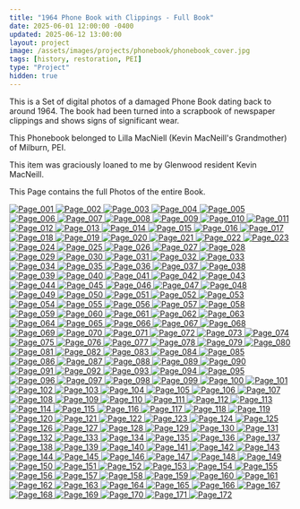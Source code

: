 ```yaml
---
title: "1964 Phone Book with Clippings - Full Book"
date: 2025-06-01 12:00:00 -0400
updated: 2025-06-12 13:00:00
layout: project
image: /assets/images/projects/phonebook/phonebook_cover.jpg
tags: [history, restoration, PEI]
type: "Project"
hidden: true
---
```


This is a Set of digital photos of a damaged Phone Book dating back to around 1964. 
The book had been turned into a scrapbook of newspaper clippings and shows signs of significant wear. 

This Phonebook belonged to Lilla MacNiell (Kevin MacNeill's Grandmother) of Milburn, PEI.

This item was graciously loaned to me by Glenwood resident Kevin MacNeill.

This Page contains the full Photos of the entire Book.


<div class="gallery">
  <a href="{ '/assets/images/projects/phonebook/Photo001.jpg' | relative_url }">
    <img src="{ '/assets/images/projects/phonebook/thumbnails/Photo001.png' | relative_url }" alt="Page_001">
  </a>
  <a href="{ '/assets/images/projects/phonebook/Photo002.jpg' | relative_url }">
    <img src="{ '/assets/images/projects/phonebook/thumbnails/Photo002.png' | relative_url }" alt="Page_002">
  </a>
  <a href="{ '/assets/images/projects/phonebook/Photo003.jpg' | relative_url }">
    <img src="{ '/assets/images/projects/phonebook/thumbnails/Photo003.png' | relative_url }" alt="Page_003">
  </a>
  <a href="{ '/assets/images/projects/phonebook/Photo004.jpg' | relative_url }">
    <img src="{ '/assets/images/projects/phonebook/thumbnails/Photo004.png' | relative_url }" alt="Page_004">
  </a>
  <a href="{ '/assets/images/projects/phonebook/Photo005.jpg' | relative_url }">
    <img src="{ '/assets/images/projects/phonebook/thumbnails/Photo005.png' | relative_url }" alt="Page_005">
  </a>
  <a href="{ '/assets/images/projects/phonebook/Photo006.jpg' | relative_url }">
    <img src="{ '/assets/images/projects/phonebook/thumbnails/Photo006.png' | relative_url }" alt="Page_006">
  </a>
  <a href="{ '/assets/images/projects/phonebook/Photo007.jpg' | relative_url }">
    <img src="{ '/assets/images/projects/phonebook/thumbnails/Photo007.png' | relative_url }" alt="Page_007">
  </a>
  <a href="{ '/assets/images/projects/phonebook/Photo008.jpg' | relative_url }">
    <img src="{ '/assets/images/projects/phonebook/thumbnails/Photo008.png' | relative_url }" alt="Page_008">
  </a>
  <a href="{ '/assets/images/projects/phonebook/Photo009.jpg' | relative_url }">
    <img src="{ '/assets/images/projects/phonebook/thumbnails/Photo009.png' | relative_url }" alt="Page_009">
  </a>
  <a href="{ '/assets/images/projects/phonebook/Photo010.jpg' | relative_url }">
    <img src="{ '/assets/images/projects/phonebook/thumbnails/Photo010.png' | relative_url }" alt="Page_010">
  </a>
  <a href="{ '/assets/images/projects/phonebook/Photo011.jpg' | relative_url }">
    <img src="{ '/assets/images/projects/phonebook/thumbnails/Photo011.png' | relative_url }" alt="Page_011">
  </a>
  <a href="{ '/assets/images/projects/phonebook/Photo012.jpg' | relative_url }">
    <img src="{ '/assets/images/projects/phonebook/thumbnails/Photo012.png' | relative_url }" alt="Page_012">
  </a>
  <a href="{ '/assets/images/projects/phonebook/Photo013.jpg' | relative_url }">
    <img src="{ '/assets/images/projects/phonebook/thumbnails/Photo013.png' | relative_url }" alt="Page_013">
  </a>
  <a href="{ '/assets/images/projects/phonebook/Photo014.jpg' | relative_url }">
    <img src="{ '/assets/images/projects/phonebook/thumbnails/Photo014.png' | relative_url }" alt="Page_014">
  </a>
  <a href="{ '/assets/images/projects/phonebook/Photo015.jpg' | relative_url }">
    <img src="{ '/assets/images/projects/phonebook/thumbnails/Photo015.png' | relative_url }" alt="Page_015">
  </a>
  <a href="{ '/assets/images/projects/phonebook/Photo016.jpg' | relative_url }">
    <img src="{ '/assets/images/projects/phonebook/thumbnails/Photo016.png' | relative_url }" alt="Page_016">
  </a>
  <a href="{ '/assets/images/projects/phonebook/Photo017.jpg' | relative_url }">
    <img src="{ '/assets/images/projects/phonebook/thumbnails/Photo017.png' | relative_url }" alt="Page_017">
  </a>
  <a href="{ '/assets/images/projects/phonebook/Photo018.jpg' | relative_url }">
    <img src="{ '/assets/images/projects/phonebook/thumbnails/Photo018.png' | relative_url }" alt="Page_018">
  </a>
  <a href="{ '/assets/images/projects/phonebook/Photo019.jpg' | relative_url }">
    <img src="{ '/assets/images/projects/phonebook/thumbnails/Photo019.png' | relative_url }" alt="Page_019">
  </a>
  <a href="{ '/assets/images/projects/phonebook/Photo020.jpg' | relative_url }">
    <img src="{ '/assets/images/projects/phonebook/thumbnails/Photo020.png' | relative_url }" alt="Page_020">
  </a>
  <a href="{ '/assets/images/projects/phonebook/Photo021.jpg' | relative_url }">
    <img src="{ '/assets/images/projects/phonebook/thumbnails/Photo021.png' | relative_url }" alt="Page_021">
  </a>
  <a href="{ '/assets/images/projects/phonebook/Photo022.jpg' | relative_url }">
    <img src="{ '/assets/images/projects/phonebook/thumbnails/Photo022.png' | relative_url }" alt="Page_022">
  </a>
  <a href="{ '/assets/images/projects/phonebook/Photo023.jpg' | relative_url }">
    <img src="{ '/assets/images/projects/phonebook/thumbnails/Photo023.png' | relative_url }" alt="Page_023">
  </a>
  <a href="{ '/assets/images/projects/phonebook/Photo024.jpg' | relative_url }">
    <img src="{ '/assets/images/projects/phonebook/thumbnails/Photo024.png' | relative_url }" alt="Page_024">
  </a>
  <a href="{ '/assets/images/projects/phonebook/Photo025.jpg' | relative_url }">
    <img src="{ '/assets/images/projects/phonebook/thumbnails/Photo025.png' | relative_url }" alt="Page_025">
  </a>
  <a href="{ '/assets/images/projects/phonebook/Photo026.jpg' | relative_url }">
    <img src="{ '/assets/images/projects/phonebook/thumbnails/Photo026.png' | relative_url }" alt="Page_026">
  </a>
  <a href="{ '/assets/images/projects/phonebook/Photo027.jpg' | relative_url }">
    <img src="{ '/assets/images/projects/phonebook/thumbnails/Photo027.png' | relative_url }" alt="Page_027">
  </a>
  <a href="{ '/assets/images/projects/phonebook/Photo028.jpg' | relative_url }">
    <img src="{ '/assets/images/projects/phonebook/thumbnails/Photo028.png' | relative_url }" alt="Page_028">
  </a>
  <a href="{ '/assets/images/projects/phonebook/Photo029.jpg' | relative_url }">
    <img src="{ '/assets/images/projects/phonebook/thumbnails/Photo029.png' | relative_url }" alt="Page_029">
  </a>
  <a href="{ '/assets/images/projects/phonebook/Photo030.jpg' | relative_url }">
    <img src="{ '/assets/images/projects/phonebook/thumbnails/Photo030.png' | relative_url }" alt="Page_030">
  </a>
  <a href="{ '/assets/images/projects/phonebook/Photo031.jpg' | relative_url }">
    <img src="{ '/assets/images/projects/phonebook/thumbnails/Photo031.png' | relative_url }" alt="Page_031">
  </a>
  <a href="{ '/assets/images/projects/phonebook/Photo032.jpg' | relative_url }">
    <img src="{ '/assets/images/projects/phonebook/thumbnails/Photo032.png' | relative_url }" alt="Page_032">
  </a>
  <a href="{ '/assets/images/projects/phonebook/Photo033.jpg' | relative_url }">
    <img src="{ '/assets/images/projects/phonebook/thumbnails/Photo033.png' | relative_url }" alt="Page_033">
  </a>
  <a href="{ '/assets/images/projects/phonebook/Photo034.jpg' | relative_url }">
    <img src="{ '/assets/images/projects/phonebook/thumbnails/Photo034.png' | relative_url }" alt="Page_034">
  </a>
  <a href="{ '/assets/images/projects/phonebook/Photo035.jpg' | relative_url }">
    <img src="{ '/assets/images/projects/phonebook/thumbnails/Photo035.png' | relative_url }" alt="Page_035">
  </a>
  <a href="{ '/assets/images/projects/phonebook/Photo036.jpg' | relative_url }">
    <img src="{ '/assets/images/projects/phonebook/thumbnails/Photo036.png' | relative_url }" alt="Page_036">
  </a>
  <a href="{ '/assets/images/projects/phonebook/Photo037.jpg' | relative_url }">
    <img src="{ '/assets/images/projects/phonebook/thumbnails/Photo037.png' | relative_url }" alt="Page_037">
  </a>
  <a href="{ '/assets/images/projects/phonebook/Photo038.jpg' | relative_url }">
    <img src="{ '/assets/images/projects/phonebook/thumbnails/Photo038.png' | relative_url }" alt="Page_038">
  </a>
  <a href="{ '/assets/images/projects/phonebook/Photo039.jpg' | relative_url }">
    <img src="{ '/assets/images/projects/phonebook/thumbnails/Photo039.png' | relative_url }" alt="Page_039">
  </a>
  <a href="{ '/assets/images/projects/phonebook/Photo040.jpg' | relative_url }">
    <img src="{ '/assets/images/projects/phonebook/thumbnails/Photo040.png' | relative_url }" alt="Page_040">
  </a>
  <a href="{ '/assets/images/projects/phonebook/Photo041.jpg' | relative_url }">
    <img src="{ '/assets/images/projects/phonebook/thumbnails/Photo041.png' | relative_url }" alt="Page_041">
  </a>
  <a href="{ '/assets/images/projects/phonebook/Photo042.jpg' | relative_url }">
    <img src="{ '/assets/images/projects/phonebook/thumbnails/Photo042.png' | relative_url }" alt="Page_042">
  </a>
  <a href="{ '/assets/images/projects/phonebook/Photo043.jpg' | relative_url }">
    <img src="{ '/assets/images/projects/phonebook/thumbnails/Photo043.png' | relative_url }" alt="Page_043">
  </a>
  <a href="{ '/assets/images/projects/phonebook/Photo044.jpg' | relative_url }">
    <img src="{ '/assets/images/projects/phonebook/thumbnails/Photo044.png' | relative_url }" alt="Page_044">
  </a>
  <a href="{ '/assets/images/projects/phonebook/Photo045.jpg' | relative_url }">
    <img src="{ '/assets/images/projects/phonebook/thumbnails/Photo045.png' | relative_url }" alt="Page_045">
  </a>
  <a href="{ '/assets/images/projects/phonebook/Photo046.jpg' | relative_url }">
    <img src="{ '/assets/images/projects/phonebook/thumbnails/Photo046.png' | relative_url }" alt="Page_046">
  </a>
  <a href="{ '/assets/images/projects/phonebook/Photo047.jpg' | relative_url }">
    <img src="{ '/assets/images/projects/phonebook/thumbnails/Photo047.png' | relative_url }" alt="Page_047">
  </a>
  <a href="{ '/assets/images/projects/phonebook/Photo048.jpg' | relative_url }">
    <img src="{ '/assets/images/projects/phonebook/thumbnails/Photo048.png' | relative_url }" alt="Page_048">
  </a>
  <a href="{ '/assets/images/projects/phonebook/Photo049.jpg' | relative_url }">
    <img src="{ '/assets/images/projects/phonebook/thumbnails/Photo049.png' | relative_url }" alt="Page_049">
  </a>
  <a href="{ '/assets/images/projects/phonebook/Photo050.jpg' | relative_url }">
    <img src="{ '/assets/images/projects/phonebook/thumbnails/Photo050.png' | relative_url }" alt="Page_050">
  </a>
  <a href="{ '/assets/images/projects/phonebook/Photo051.jpg' | relative_url }">
    <img src="{ '/assets/images/projects/phonebook/thumbnails/Photo051.png' | relative_url }" alt="Page_051">
  </a>
  <a href="{ '/assets/images/projects/phonebook/Photo052.jpg' | relative_url }">
    <img src="{ '/assets/images/projects/phonebook/thumbnails/Photo052.png' | relative_url }" alt="Page_052">
  </a>
  <a href="{ '/assets/images/projects/phonebook/Photo053.jpg' | relative_url }">
    <img src="{ '/assets/images/projects/phonebook/thumbnails/Photo053.png' | relative_url }" alt="Page_053">
  </a>
  <a href="{ '/assets/images/projects/phonebook/Photo054.jpg' | relative_url }">
    <img src="{ '/assets/images/projects/phonebook/thumbnails/Photo054.png' | relative_url }" alt="Page_054">
  </a>
  <a href="{ '/assets/images/projects/phonebook/Photo055.jpg' | relative_url }">
    <img src="{ '/assets/images/projects/phonebook/thumbnails/Photo055.png' | relative_url }" alt="Page_055">
  </a>
  <a href="{ '/assets/images/projects/phonebook/Photo056.jpg' | relative_url }">
    <img src="{ '/assets/images/projects/phonebook/thumbnails/Photo056.png' | relative_url }" alt="Page_056">
  </a>
  <a href="{ '/assets/images/projects/phonebook/Photo057.jpg' | relative_url }">
    <img src="{ '/assets/images/projects/phonebook/thumbnails/Photo057.png' | relative_url }" alt="Page_057">
  </a>
  <a href="{ '/assets/images/projects/phonebook/Photo058.jpg' | relative_url }">
    <img src="{ '/assets/images/projects/phonebook/thumbnails/Photo058.png' | relative_url }" alt="Page_058">
  </a>
  <a href="{ '/assets/images/projects/phonebook/Photo059.jpg' | relative_url }">
    <img src="{ '/assets/images/projects/phonebook/thumbnails/Photo059.png' | relative_url }" alt="Page_059">
  </a>
  <a href="{ '/assets/images/projects/phonebook/Photo060.jpg' | relative_url }">
    <img src="{ '/assets/images/projects/phonebook/thumbnails/Photo060.png' | relative_url }" alt="Page_060">
  </a>
  <a href="{ '/assets/images/projects/phonebook/Photo061.jpg' | relative_url }">
    <img src="{ '/assets/images/projects/phonebook/thumbnails/Photo061.png' | relative_url }" alt="Page_061">
  </a>
  <a href="{ '/assets/images/projects/phonebook/Photo062.jpg' | relative_url }">
    <img src="{ '/assets/images/projects/phonebook/thumbnails/Photo062.png' | relative_url }" alt="Page_062">
  </a>
  <a href="{ '/assets/images/projects/phonebook/Photo063.jpg' | relative_url }">
    <img src="{ '/assets/images/projects/phonebook/thumbnails/Photo063.png' | relative_url }" alt="Page_063">
  </a>
  <a href="{ '/assets/images/projects/phonebook/Photo064.jpg' | relative_url }">
    <img src="{ '/assets/images/projects/phonebook/thumbnails/Photo064.png' | relative_url }" alt="Page_064">
  </a>
  <a href="{ '/assets/images/projects/phonebook/Photo065.jpg' | relative_url }">
    <img src="{ '/assets/images/projects/phonebook/thumbnails/Photo065.png' | relative_url }" alt="Page_065">
  </a>
  <a href="{ '/assets/images/projects/phonebook/Photo066.jpg' | relative_url }">
    <img src="{ '/assets/images/projects/phonebook/thumbnails/Photo066.png' | relative_url }" alt="Page_066">
  </a>
  <a href="{ '/assets/images/projects/phonebook/Photo067.jpg' | relative_url }">
    <img src="{ '/assets/images/projects/phonebook/thumbnails/Photo067.png' | relative_url }" alt="Page_067">
  </a>
  <a href="{ '/assets/images/projects/phonebook/Photo068.jpg' | relative_url }">
    <img src="{ '/assets/images/projects/phonebook/thumbnails/Photo068.png' | relative_url }" alt="Page_068">
  </a>
  <a href="{ '/assets/images/projects/phonebook/Photo069.jpg' | relative_url }">
    <img src="{ '/assets/images/projects/phonebook/thumbnails/Photo069.png' | relative_url }" alt="Page_069">
  </a>
  <a href="{ '/assets/images/projects/phonebook/Photo070.jpg' | relative_url }">
    <img src="{ '/assets/images/projects/phonebook/thumbnails/Photo070.png' | relative_url }" alt="Page_070">
  </a>
  <a href="{ '/assets/images/projects/phonebook/Photo071.jpg' | relative_url }">
    <img src="{ '/assets/images/projects/phonebook/thumbnails/Photo071.png' | relative_url }" alt="Page_071">
  </a>
  <a href="{ '/assets/images/projects/phonebook/Photo072.jpg' | relative_url }">
    <img src="{ '/assets/images/projects/phonebook/thumbnails/Photo072.png' | relative_url }" alt="Page_072">
  </a>
  <a href="{ '/assets/images/projects/phonebook/Photo073.jpg' | relative_url }">
    <img src="{ '/assets/images/projects/phonebook/thumbnails/Photo073.png' | relative_url }" alt="Page_073">
  </a>
  <a href="{ '/assets/images/projects/phonebook/Photo074.jpg' | relative_url }">
    <img src="{ '/assets/images/projects/phonebook/thumbnails/Photo074.png' | relative_url }" alt="Page_074">
  </a>
  <a href="{ '/assets/images/projects/phonebook/Photo075.jpg' | relative_url }">
    <img src="{ '/assets/images/projects/phonebook/thumbnails/Photo075.png' | relative_url }" alt="Page_075">
  </a>
  <a href="{ '/assets/images/projects/phonebook/Photo076.jpg' | relative_url }">
    <img src="{ '/assets/images/projects/phonebook/thumbnails/Photo076.png' | relative_url }" alt="Page_076">
  </a>
  <a href="{ '/assets/images/projects/phonebook/Photo077.jpg' | relative_url }">
    <img src="{ '/assets/images/projects/phonebook/thumbnails/Photo077.png' | relative_url }" alt="Page_077">
  </a>
  <a href="{ '/assets/images/projects/phonebook/Photo078.jpg' | relative_url }">
    <img src="{ '/assets/images/projects/phonebook/thumbnails/Photo078.png' | relative_url }" alt="Page_078">
  </a>
  <a href="{ '/assets/images/projects/phonebook/Photo079.jpg' | relative_url }">
    <img src="{ '/assets/images/projects/phonebook/thumbnails/Photo079.png' | relative_url }" alt="Page_079">
  </a>
  <a href="{ '/assets/images/projects/phonebook/Photo080.jpg' | relative_url }">
    <img src="{ '/assets/images/projects/phonebook/thumbnails/Photo080.png' | relative_url }" alt="Page_080">
  </a>
  <a href="{ '/assets/images/projects/phonebook/Photo081.jpg' | relative_url }">
    <img src="{ '/assets/images/projects/phonebook/thumbnails/Photo081.png' | relative_url }" alt="Page_081">
  </a>
  <a href="{ '/assets/images/projects/phonebook/Photo082.jpg' | relative_url }">
    <img src="{ '/assets/images/projects/phonebook/thumbnails/Photo082.png' | relative_url }" alt="Page_082">
  </a>
  <a href="{ '/assets/images/projects/phonebook/Photo083.jpg' | relative_url }">
    <img src="{ '/assets/images/projects/phonebook/thumbnails/Photo083.png' | relative_url }" alt="Page_083">
  </a>
  <a href="{ '/assets/images/projects/phonebook/Photo084.jpg' | relative_url }">
    <img src="{ '/assets/images/projects/phonebook/thumbnails/Photo084.png' | relative_url }" alt="Page_084">
  </a>
  <a href="{ '/assets/images/projects/phonebook/Photo085.jpg' | relative_url }">
    <img src="{ '/assets/images/projects/phonebook/thumbnails/Photo085.png' | relative_url }" alt="Page_085">
  </a>
  <a href="{ '/assets/images/projects/phonebook/Photo086.jpg' | relative_url }">
    <img src="{ '/assets/images/projects/phonebook/thumbnails/Photo086.png' | relative_url }" alt="Page_086">
  </a>
  <a href="{ '/assets/images/projects/phonebook/Photo087.jpg' | relative_url }">
    <img src="{ '/assets/images/projects/phonebook/thumbnails/Photo087.png' | relative_url }" alt="Page_087">
  </a>
  <a href="{ '/assets/images/projects/phonebook/Photo088.jpg' | relative_url }">
    <img src="{ '/assets/images/projects/phonebook/thumbnails/Photo088.png' | relative_url }" alt="Page_088">
  </a>
  <a href="{ '/assets/images/projects/phonebook/Photo089.jpg' | relative_url }">
    <img src="{ '/assets/images/projects/phonebook/thumbnails/Photo089.png' | relative_url }" alt="Page_089">
  </a>
  <a href="{ '/assets/images/projects/phonebook/Photo090.jpg' | relative_url }">
    <img src="{ '/assets/images/projects/phonebook/thumbnails/Photo090.png' | relative_url }" alt="Page_090">
  </a>
  <a href="{ '/assets/images/projects/phonebook/Photo091.jpg' | relative_url }">
    <img src="{ '/assets/images/projects/phonebook/thumbnails/Photo091.png' | relative_url }" alt="Page_091">
  </a>
  <a href="{ '/assets/images/projects/phonebook/Photo092.jpg' | relative_url }">
    <img src="{ '/assets/images/projects/phonebook/thumbnails/Photo092.png' | relative_url }" alt="Page_092">
  </a>
  <a href="{ '/assets/images/projects/phonebook/Photo093.jpg' | relative_url }">
    <img src="{ '/assets/images/projects/phonebook/thumbnails/Photo093.png' | relative_url }" alt="Page_093">
  </a>
  <a href="{ '/assets/images/projects/phonebook/Photo094.jpg' | relative_url }">
    <img src="{ '/assets/images/projects/phonebook/thumbnails/Photo094.png' | relative_url }" alt="Page_094">
  </a>
  <a href="{ '/assets/images/projects/phonebook/Photo095.jpg' | relative_url }">
    <img src="{ '/assets/images/projects/phonebook/thumbnails/Photo095.png' | relative_url }" alt="Page_095">
  </a>
  <a href="{ '/assets/images/projects/phonebook/Photo096.jpg' | relative_url }">
    <img src="{ '/assets/images/projects/phonebook/thumbnails/Photo096.png' | relative_url }" alt="Page_096">
  </a>
  <a href="{ '/assets/images/projects/phonebook/Photo097.jpg' | relative_url }">
    <img src="{ '/assets/images/projects/phonebook/thumbnails/Photo097.png' | relative_url }" alt="Page_097">
  </a>
  <a href="{ '/assets/images/projects/phonebook/Photo098.jpg' | relative_url }">
    <img src="{ '/assets/images/projects/phonebook/thumbnails/Photo098.png' | relative_url }" alt="Page_098">
  </a>
  <a href="{ '/assets/images/projects/phonebook/Photo099.jpg' | relative_url }">
    <img src="{ '/assets/images/projects/phonebook/thumbnails/Photo099.png' | relative_url }" alt="Page_099">
  </a>
  <a href="{ '/assets/images/projects/phonebook/Photo100.jpg' | relative_url }">
    <img src="{ '/assets/images/projects/phonebook/thumbnails/Photo100.png' | relative_url }" alt="Page_100">
  </a>
  <a href="{ '/assets/images/projects/phonebook/Photo101.jpg' | relative_url }">
    <img src="{ '/assets/images/projects/phonebook/thumbnails/Photo101.png' | relative_url }" alt="Page_101">
  </a>
  <a href="{ '/assets/images/projects/phonebook/Photo102.jpg' | relative_url }">
    <img src="{ '/assets/images/projects/phonebook/thumbnails/Photo102.png' | relative_url }" alt="Page_102">
  </a>
  <a href="{ '/assets/images/projects/phonebook/Photo103.jpg' | relative_url }">
    <img src="{ '/assets/images/projects/phonebook/thumbnails/Photo103.png' | relative_url }" alt="Page_103">
  </a>
  <a href="{ '/assets/images/projects/phonebook/Photo104.jpg' | relative_url }">
    <img src="{ '/assets/images/projects/phonebook/thumbnails/Photo104.png' | relative_url }" alt="Page_104">
  </a>
  <a href="{ '/assets/images/projects/phonebook/Photo105.jpg' | relative_url }">
    <img src="{ '/assets/images/projects/phonebook/thumbnails/Photo105.png' | relative_url }" alt="Page_105">
  </a>
  <a href="{ '/assets/images/projects/phonebook/Photo106.jpg' | relative_url }">
    <img src="{ '/assets/images/projects/phonebook/thumbnails/Photo106.png' | relative_url }" alt="Page_106">
  </a>
  <a href="{ '/assets/images/projects/phonebook/Photo107.jpg' | relative_url }">
    <img src="{ '/assets/images/projects/phonebook/thumbnails/Photo107.png' | relative_url }" alt="Page_107">
  </a>
  <a href="{ '/assets/images/projects/phonebook/Photo108.jpg' | relative_url }">
    <img src="{ '/assets/images/projects/phonebook/thumbnails/Photo108.png' | relative_url }" alt="Page_108">
  </a>
  <a href="{ '/assets/images/projects/phonebook/Photo109.jpg' | relative_url }">
    <img src="{ '/assets/images/projects/phonebook/thumbnails/Photo109.png' | relative_url }" alt="Page_109">
  </a>
  <a href="{ '/assets/images/projects/phonebook/Photo110.jpg' | relative_url }">
    <img src="{ '/assets/images/projects/phonebook/thumbnails/Photo110.png' | relative_url }" alt="Page_110">
  </a>
  <a href="{ '/assets/images/projects/phonebook/Photo111.jpg' | relative_url }">
    <img src="{ '/assets/images/projects/phonebook/thumbnails/Photo111.png' | relative_url }" alt="Page_111">
  </a>
  <a href="{ '/assets/images/projects/phonebook/Photo112.jpg' | relative_url }">
    <img src="{ '/assets/images/projects/phonebook/thumbnails/Photo112.png' | relative_url }" alt="Page_112">
  </a>
  <a href="{ '/assets/images/projects/phonebook/Photo113.jpg' | relative_url }">
    <img src="{ '/assets/images/projects/phonebook/thumbnails/Photo113.png' | relative_url }" alt="Page_113">
  </a>
  <a href="{ '/assets/images/projects/phonebook/Photo114.jpg' | relative_url }">
    <img src="{ '/assets/images/projects/phonebook/thumbnails/Photo114.png' | relative_url }" alt="Page_114">
  </a>
  <a href="{ '/assets/images/projects/phonebook/Photo115.jpg' | relative_url }">
    <img src="{ '/assets/images/projects/phonebook/thumbnails/Photo115.png' | relative_url }" alt="Page_115">
  </a>
  <a href="{ '/assets/images/projects/phonebook/Photo116.jpg' | relative_url }">
    <img src="{ '/assets/images/projects/phonebook/thumbnails/Photo116.png' | relative_url }" alt="Page_116">
  </a>
  <a href="{ '/assets/images/projects/phonebook/Photo117.jpg' | relative_url }">
    <img src="{ '/assets/images/projects/phonebook/thumbnails/Photo117.png' | relative_url }" alt="Page_117">
  </a>
  <a href="{ '/assets/images/projects/phonebook/Photo118.jpg' | relative_url }">
    <img src="{ '/assets/images/projects/phonebook/thumbnails/Photo118.png' | relative_url }" alt="Page_118">
  </a>
  <a href="{ '/assets/images/projects/phonebook/Photo119.jpg' | relative_url }">
    <img src="{ '/assets/images/projects/phonebook/thumbnails/Photo119.png' | relative_url }" alt="Page_119">
  </a>
  <a href="{ '/assets/images/projects/phonebook/Photo120.jpg' | relative_url }">
    <img src="{ '/assets/images/projects/phonebook/thumbnails/Photo120.png' | relative_url }" alt="Page_120">
  </a>
  <a href="{ '/assets/images/projects/phonebook/Photo121.jpg' | relative_url }">
    <img src="{ '/assets/images/projects/phonebook/thumbnails/Photo121.png' | relative_url }" alt="Page_121">
  </a>
  <a href="{ '/assets/images/projects/phonebook/Photo122.jpg' | relative_url }">
    <img src="{ '/assets/images/projects/phonebook/thumbnails/Photo122.png' | relative_url }" alt="Page_122">
  </a>
  <a href="{ '/assets/images/projects/phonebook/Photo123.jpg' | relative_url }">
    <img src="{ '/assets/images/projects/phonebook/thumbnails/Photo123.png' | relative_url }" alt="Page_123">
  </a>
  <a href="{ '/assets/images/projects/phonebook/Photo124.jpg' | relative_url }">
    <img src="{ '/assets/images/projects/phonebook/thumbnails/Photo124.png' | relative_url }" alt="Page_124">
  </a>
  <a href="{ '/assets/images/projects/phonebook/Photo125.jpg' | relative_url }">
    <img src="{ '/assets/images/projects/phonebook/thumbnails/Photo125.png' | relative_url }" alt="Page_125">
  </a>
  <a href="{ '/assets/images/projects/phonebook/Photo126.jpg' | relative_url }">
    <img src="{ '/assets/images/projects/phonebook/thumbnails/Photo126.png' | relative_url }" alt="Page_126">
  </a>
  <a href="{ '/assets/images/projects/phonebook/Photo127.jpg' | relative_url }">
    <img src="{ '/assets/images/projects/phonebook/thumbnails/Photo127.png' | relative_url }" alt="Page_127">
  </a>
  <a href="{ '/assets/images/projects/phonebook/Photo128.jpg' | relative_url }">
    <img src="{ '/assets/images/projects/phonebook/thumbnails/Photo128.png' | relative_url }" alt="Page_128">
  </a>
  <a href="{ '/assets/images/projects/phonebook/Photo129.jpg' | relative_url }">
    <img src="{ '/assets/images/projects/phonebook/thumbnails/Photo129.png' | relative_url }" alt="Page_129">
  </a>
  <a href="{ '/assets/images/projects/phonebook/Photo130.jpg' | relative_url }">
    <img src="{ '/assets/images/projects/phonebook/thumbnails/Photo130.png' | relative_url }" alt="Page_130">
  </a>
  <a href="{ '/assets/images/projects/phonebook/Photo131.jpg' | relative_url }">
    <img src="{ '/assets/images/projects/phonebook/thumbnails/Photo131.png' | relative_url }" alt="Page_131">
  </a>
  <a href="{ '/assets/images/projects/phonebook/Photo132.jpg' | relative_url }">
    <img src="{ '/assets/images/projects/phonebook/thumbnails/Photo132.png' | relative_url }" alt="Page_132">
  </a>
  <a href="{ '/assets/images/projects/phonebook/Photo133.jpg' | relative_url }">
    <img src="{ '/assets/images/projects/phonebook/thumbnails/Photo133.png' | relative_url }" alt="Page_133">
  </a>
  <a href="{ '/assets/images/projects/phonebook/Photo134.jpg' | relative_url }">
    <img src="{ '/assets/images/projects/phonebook/thumbnails/Photo134.png' | relative_url }" alt="Page_134">
  </a>
  <a href="{ '/assets/images/projects/phonebook/Photo135.jpg' | relative_url }">
    <img src="{ '/assets/images/projects/phonebook/thumbnails/Photo135.png' | relative_url }" alt="Page_135">
  </a>
  <a href="{ '/assets/images/projects/phonebook/Photo136.jpg' | relative_url }">
    <img src="{ '/assets/images/projects/phonebook/thumbnails/Photo136.png' | relative_url }" alt="Page_136">
  </a>
  <a href="{ '/assets/images/projects/phonebook/Photo137.jpg' | relative_url }">
    <img src="{ '/assets/images/projects/phonebook/thumbnails/Photo137.png' | relative_url }" alt="Page_137">
  </a>
  <a href="{ '/assets/images/projects/phonebook/Photo138.jpg' | relative_url }">
    <img src="{ '/assets/images/projects/phonebook/thumbnails/Photo138.png' | relative_url }" alt="Page_138">
  </a>
  <a href="{ '/assets/images/projects/phonebook/Photo139.jpg' | relative_url }">
    <img src="{ '/assets/images/projects/phonebook/thumbnails/Photo139.png' | relative_url }" alt="Page_139">
  </a>
  <a href="{ '/assets/images/projects/phonebook/Photo140.jpg' | relative_url }">
    <img src="{ '/assets/images/projects/phonebook/thumbnails/Photo140.png' | relative_url }" alt="Page_140">
  </a>
  <a href="{ '/assets/images/projects/phonebook/Photo141.jpg' | relative_url }">
    <img src="{ '/assets/images/projects/phonebook/thumbnails/Photo141.png' | relative_url }" alt="Page_141">
  </a>
  <a href="{ '/assets/images/projects/phonebook/Photo142.jpg' | relative_url }">
    <img src="{ '/assets/images/projects/phonebook/thumbnails/Photo142.png' | relative_url }" alt="Page_142">
  </a>
  <a href="{ '/assets/images/projects/phonebook/Photo143.jpg' | relative_url }">
    <img src="{ '/assets/images/projects/phonebook/thumbnails/Photo143.png' | relative_url }" alt="Page_143">
  </a>
  <a href="{ '/assets/images/projects/phonebook/Photo144.jpg' | relative_url }">
    <img src="{ '/assets/images/projects/phonebook/thumbnails/Photo144.png' | relative_url }" alt="Page_144">
  </a>
  <a href="{ '/assets/images/projects/phonebook/Photo145.jpg' | relative_url }">
    <img src="{ '/assets/images/projects/phonebook/thumbnails/Photo145.png' | relative_url }" alt="Page_145">
  </a>
  <a href="{ '/assets/images/projects/phonebook/Photo146.jpg' | relative_url }">
    <img src="{ '/assets/images/projects/phonebook/thumbnails/Photo146.png' | relative_url }" alt="Page_146">
  </a>
  <a href="{ '/assets/images/projects/phonebook/Photo147.jpg' | relative_url }">
    <img src="{ '/assets/images/projects/phonebook/thumbnails/Photo147.png' | relative_url }" alt="Page_147">
  </a>
  <a href="{ '/assets/images/projects/phonebook/Photo148.jpg' | relative_url }">
    <img src="{ '/assets/images/projects/phonebook/thumbnails/Photo148.png' | relative_url }" alt="Page_148">
  </a>
  <a href="{ '/assets/images/projects/phonebook/Photo149.jpg' | relative_url }">
    <img src="{ '/assets/images/projects/phonebook/thumbnails/Photo149.png' | relative_url }" alt="Page_149">
  </a>
  <a href="{ '/assets/images/projects/phonebook/Photo150.jpg' | relative_url }">
    <img src="{ '/assets/images/projects/phonebook/thumbnails/Photo150.png' | relative_url }" alt="Page_150">
  </a>
  <a href="{ '/assets/images/projects/phonebook/Photo151.jpg' | relative_url }">
    <img src="{ '/assets/images/projects/phonebook/thumbnails/Photo151.png' | relative_url }" alt="Page_151">
  </a>
  <a href="{ '/assets/images/projects/phonebook/Photo152.jpg' | relative_url }">
    <img src="{ '/assets/images/projects/phonebook/thumbnails/Photo152.png' | relative_url }" alt="Page_152">
  </a>
  <a href="{ '/assets/images/projects/phonebook/Photo153.jpg' | relative_url }">
    <img src="{ '/assets/images/projects/phonebook/thumbnails/Photo153.png' | relative_url }" alt="Page_153">
  </a>
  <a href="{ '/assets/images/projects/phonebook/Photo154.jpg' | relative_url }">
    <img src="{ '/assets/images/projects/phonebook/thumbnails/Photo154.png' | relative_url }" alt="Page_154">
  </a>
  <a href="{ '/assets/images/projects/phonebook/Photo155.jpg' | relative_url }">
    <img src="{ '/assets/images/projects/phonebook/thumbnails/Photo155.png' | relative_url }" alt="Page_155">
  </a>
  <a href="{ '/assets/images/projects/phonebook/Photo156.jpg' | relative_url }">
    <img src="{ '/assets/images/projects/phonebook/thumbnails/Photo156.png' | relative_url }" alt="Page_156">
  </a>
  <a href="{ '/assets/images/projects/phonebook/Photo157.jpg' | relative_url }">
    <img src="{ '/assets/images/projects/phonebook/thumbnails/Photo157.png' | relative_url }" alt="Page_157">
  </a>
  <a href="{ '/assets/images/projects/phonebook/Photo158.jpg' | relative_url }">
    <img src="{ '/assets/images/projects/phonebook/thumbnails/Photo158.png' | relative_url }" alt="Page_158">
  </a>
  <a href="{ '/assets/images/projects/phonebook/Photo159.jpg' | relative_url }">
    <img src="{ '/assets/images/projects/phonebook/thumbnails/Photo159.png' | relative_url }" alt="Page_159">
  </a>
  <a href="{ '/assets/images/projects/phonebook/Photo160.jpg' | relative_url }">
    <img src="{ '/assets/images/projects/phonebook/thumbnails/Photo160.png' | relative_url }" alt="Page_160">
  </a>
  <a href="{ '/assets/images/projects/phonebook/Photo161.jpg' | relative_url }">
    <img src="{ '/assets/images/projects/phonebook/thumbnails/Photo161.png' | relative_url }" alt="Page_161">
  </a>
  <a href="{ '/assets/images/projects/phonebook/Photo162.jpg' | relative_url }">
    <img src="{ '/assets/images/projects/phonebook/thumbnails/Photo162.png' | relative_url }" alt="Page_162">
  </a>
  <a href="{ '/assets/images/projects/phonebook/Photo163.jpg' | relative_url }">
    <img src="{ '/assets/images/projects/phonebook/thumbnails/Photo163.png' | relative_url }" alt="Page_163">
  </a>
  <a href="{ '/assets/images/projects/phonebook/Photo164.jpg' | relative_url }">
    <img src="{ '/assets/images/projects/phonebook/thumbnails/Photo164.png' | relative_url }" alt="Page_164">
  </a>
  <a href="{ '/assets/images/projects/phonebook/Photo165.jpg' | relative_url }">
    <img src="{ '/assets/images/projects/phonebook/thumbnails/Photo165.png' | relative_url }" alt="Page_165">
  </a>
  <a href="{ '/assets/images/projects/phonebook/Photo166.jpg' | relative_url }">
    <img src="{ '/assets/images/projects/phonebook/thumbnails/Photo166.png' | relative_url }" alt="Page_166">
  </a>
  <a href="{ '/assets/images/projects/phonebook/Photo167.jpg' | relative_url }">
    <img src="{ '/assets/images/projects/phonebook/thumbnails/Photo167.png' | relative_url }" alt="Page_167">
  </a>
  <a href="{ '/assets/images/projects/phonebook/Photo168.jpg' | relative_url }">
    <img src="{ '/assets/images/projects/phonebook/thumbnails/Photo168.png' | relative_url }" alt="Page_168">
  </a>
  <a href="{ '/assets/images/projects/phonebook/Photo169.jpg' | relative_url }">
    <img src="{ '/assets/images/projects/phonebook/thumbnails/Photo169.png' | relative_url }" alt="Page_169">
  </a>
  <a href="{ '/assets/images/projects/phonebook/Photo170.jpg' | relative_url }">
    <img src="{ '/assets/images/projects/phonebook/thumbnails/Photo170.png' | relative_url }" alt="Page_170">
  </a>
  <a href="{ '/assets/images/projects/phonebook/Photo171.jpg' | relative_url }">
    <img src="{ '/assets/images/projects/phonebook/thumbnails/Photo171.png' | relative_url }" alt="Page_171">
  </a>
  <a href="{ '/assets/images/projects/phonebook/Photo172.jpg' | relative_url }">
    <img src="{ '/assets/images/projects/phonebook/thumbnails/Photo172.png' | relative_url }" alt="Page_172">
  </a>
</div>

